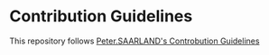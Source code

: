 # Contribution Guidelines

This repository follows [Peter.SAARLAND's Controbution Guidelines](https://gitlab.com/peter.saarland/scratch/-/blob/master/CONTRIBUTING.md)